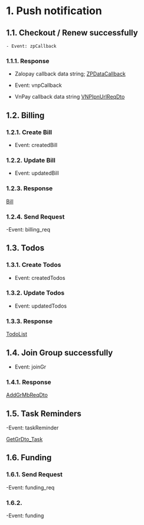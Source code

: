 <!-- Socket.io -->

# 1. Push notification

## 1.1. Checkout / Renew successfully

    - Event: zpCallback

### 1.1.1. Response

- Zalopay callback data string; [ZPDataCallback](/monorepo/libs/shared/src/lib/dto/txn/zalopay.dto.ts)

- Event: vnpCallback

- VnPay callback data string [VNPIpnUrlReqDto](/monorepo/libs/shared/src/lib/dto/txn/vnpay.dto.ts)

## 1.2. Billing

### 1.2.1. Create Bill

- Event: createdBill

### 1.2.2. Update Bill

- Event: updatedBill

### 1.2.3. Response

[Bill](/monorepo/apps/pkg-mgmt/src/schemas/billing.schema.ts)

### 1.2.4. Send Request

-Event: billing_req

## 1.3. Todos

### 1.3.1. Create Todos

- Event: createdTodos

### 1.3.2. Update Todos

- Event: updatedTodos

### 1.3.3. Response

[TodoList](/monorepo/apps/pkg-mgmt/src/schemas/todos.schema.ts)

## 1.4. Join Group successfully

- Event: joinGr

### 1.4.1. Response

[AddGrMbReqDto](/monorepo/libs/shared/src/lib/dto/pkg-mgmt/group.dto.ts)

## 1.5. Task Reminders

-Event: taskReminder

[GetGrDto_Task](/monorepo/libs/shared/src/lib/dto/pkg-mgmt/task.dto.ts)

## 1.6. Funding

### 1.6.1. Send Request

-Event: funding_req

### 1.6.2.

-Event: funding
